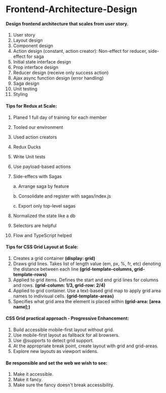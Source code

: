 # Frontend-Architecture-Design
#### Design frontend architecture that scales from user story.
1. User story
2. Layout design
3. Component design
4. Action design (constant, action creator): Non-effect for reducer, side-effect for saga
5. Initial state interface design
6. Prop interface design
7. Reducer design (receive only success action)
8. Ajax async function design (error handling)
9. Saga design
10. Unit testing
11. Styling

#### Tips for Redux at Scale:

1. Planed 1 full day of training for each member
2. Tooled our environment
3. Used action creators
4. Redux Ducks
5. Write Unit tests
6. Use payload-based actions
7. Side-effecs with Sagas 

     a. Arrange saga by feature
     
     b. Consolidate and register with sagas/index.js

     c. Export only top-level sagas

8. Normalized the state like a db
9. Selectors are helpful
10. Flow and TypeScript helped

#### Tips for CSS Grid Layout at Scale:

1. Creates a grid container **(display: grid)**
2. Draws grid lines. Takes list of length value (em, px, %, fr, etc) denoting the distance between each line **(grid-template-columns, grid-template-rows)**
3. Applied to grid items. Defines the start and end grid lines for columns and rows. **(grid-column: 1/3, grid-row: 2/4)**
4. Applied to grid container. Use a text-based grid map to apply grid area names to indivisual cells. **(grid-template-areas)**
5. Specifies what grid area the element is placed within **(grid-area: [area name];)**

#### CSS Grid practical approach - Progressive Enhancement:
1. Build accessible mobile-first layout without grid.
2. Use mobile-first layout as fallback for all browsers.
3. Use @supports to detect grid support.
4. At the appropriate break point, create layout with grid and grid-areas.
5. Explore new layouts as viewport widens.

#### Be responsible and set the web we wish to see:
1. Make it accessible.
2. Make it fancy.
3. Make sure the fancy doesn't break accessibility.
